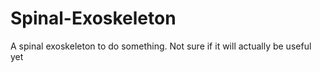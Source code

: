 # Spinal-Exoskeleton
A spinal exoskeleton to do something. Not sure if it will actually be useful yet

